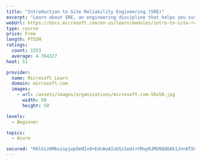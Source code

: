 ```yaml
---
title: "Introduction to Site Reliability Engineering (SRE)"
excerpt: "Learn about SRE, an engineering discipline that helps you sustainably achieve the appropriate level of reliability in your systems, services, and products."
webUrl: https://docs.microsoft.com/en-us/learn/modules/intro-to-site-reliability-engineering/
type: course
price: Free
length: PT55M
ratings:
  count: 1553
  average: 4.764327
heat: 51

provider:
  name: Microsoft Learn
  domain: microsoft.com
  images:
    - url: /assets/images/organizations/microsoft.com-50x50.jpg
      width: 50
      height: 50

levels:
  - Beginner

topics:
  - Azure

secured: "K6lGiz6MbuispjwpOeNIxO+EdcWuAIoUSiSedi+YMvpRJMU9QQOAk1Jnn6TS6B1KMQpsJGflbSgdSsPD15wddUeN5gTcMnOyCEkuDamWNcjNt1N1x5LwMF70i454V5zQ6sGodpTEhYMaWi40pGXC6U0n+j+8htnVv/r6I36xreQf3DdTQ/i4+qval0zTosAGMVg8MSrGWUoDbuCfYifNb6Le4kVxMRMj96RNpsVp/a2kskR3P8c3usZmBBZF4wHA1W2dM3KVCJs0bGt6AWIzT8ONUCa35iz2oI21CzGqFAO92l9FX8vTfjCiFnn5VbEm8WAPk/h0PbH4g+xzSgkRWtUWtbJWz1BhK+iqCF6Gyj5OwiLnpptQLAtIvCkug2CZ63EHsSTaVhifTMN3B0fWT8tqs/LeD92uhrRu46kryVs=;bHFHpDTZV2DN4jP9XobRzw=="
---
```


